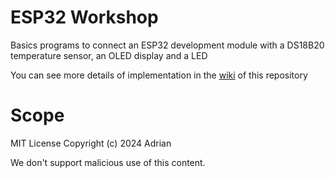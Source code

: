 # ESP32 Workshop
 Basics programs to connect an ESP32 development module with a DS18B20 temperature sensor, an OLED display and a LED

You can see more details of implementation in the [wiki](https://github.com/adgallardoa/ESP32_Workshop/wiki/Physical-computing-Workshop) of this repository 

# Scope
MIT License Copyright (c) 2024 Adrian

We don't support malicious use of this content.
